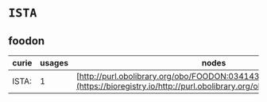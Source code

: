 # `ISTA`

## foodon

| curie   |   usages | nodes                                                                                                                   |
|---------|----------|-------------------------------------------------------------------------------------------------------------------------|
| ISTA:   |        1 | [http://purl.obolibrary.org/obo/FOODON:03414315](https://bioregistry.io/http://purl.obolibrary.org/obo/FOODON:03414315) |
